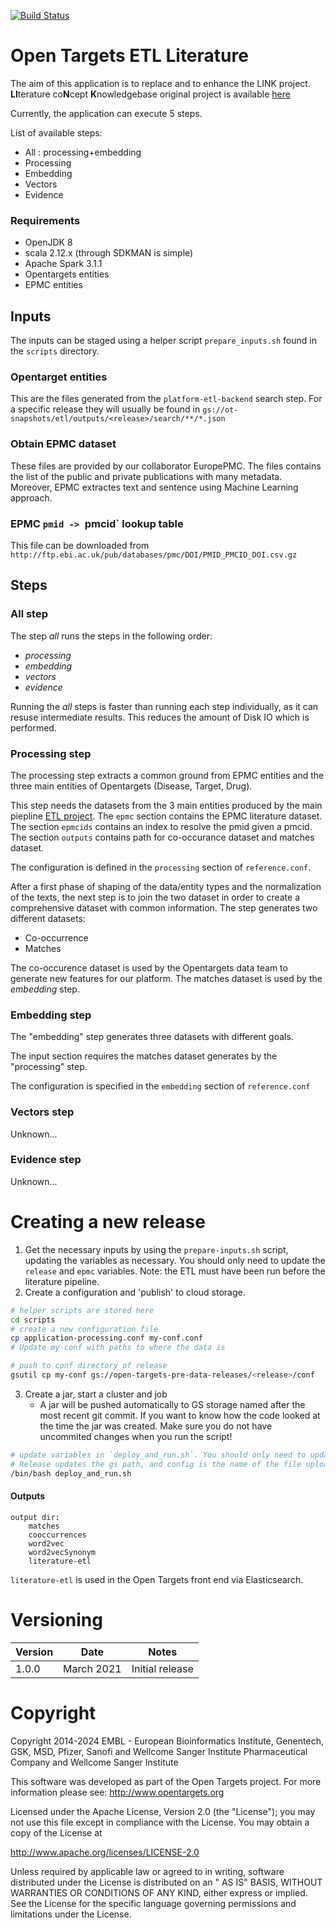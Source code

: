 [![Build Status](https://travis-ci.com/opentargets/platform-etl-literature.svg?branch=main)](https://travis-ci.com/opentargets/platform-etl-liturature)

# Open Targets ETL Literature

The aim of this application is to replace and to enhance the LINK project.
**LI**terature co**N**cept **K**nowledgebase original project is
available [here](https://github.com/opentargets/library-beam)

Currently, the application can execute 5 steps.

List of available steps:

* All : processing+embedding
* Processing
* Embedding
* Vectors
* Evidence

### Requirements

* OpenJDK 8
* scala 2.12.x (through SDKMAN is simple)
* Apache Spark 3.1.1
* Opentargets entities
* EPMC entities

## Inputs

The inputs can be staged using a helper script `prepare_inputs.sh` found in the `scripts` directory.

### Opentarget entities

This are the files generated from the `platform-etl-backend` search step. For a specific release they will usually be
found in `gs://ot-snapshots/etl/outputs/<release>/search/**/*.json`

### Obtain EPMC dataset

These files are provided by our collaborator EuropePMC. The files contains the list of the public and private
publications with many metadata. Moreover, EPMC extractes text and sentence using Machine Learning approach.

### EPMC `pmid -> `pmcid` lookup table

This file can be downloaded from `http://ftp.ebi.ac.uk/pub/databases/pmc/DOI/PMID_PMCID_DOI.csv.gz`

## Steps

### All step

The step _all_ runs the steps in the following order:

- _processing_
- _embedding_
- _vectors_
- _evidence_

Running the _all_ steps is faster than running each step individually, as it can resuse intermediate results. This
reduces the amount of Disk IO which is performed.

### Processing step

The processing step extracts a common ground from EPMC entities and the three main entities of Opentargets (Disease,
Target, Drug).

This step needs the datasets from the 3 main entities produced by the main
piepline [ETL project](https://github.com/opentargets/platform-etl-backend). The `epmc` section contains the EPMC
literature dataset. The section `epmcids` contains an index to resolve the pmid given a pmcid. The section `outputs`
contains path for co-occurance dataset and matches dataset.

The configuration is defined in the `processing` section of `reference.conf`.

After a first phase of shaping of the data/entity types and the normalization of the texts, the next step is to join the
two dataset in order to create a comprehensive dataset with common information. The step generates two different
datasets:

* Co-occurrence
* Matches

The co-occurence dataset is used by the Opentargets data team to generate new features for our platform. The matches
dataset is used by the _embedding_ step.

### Embedding step

The "embedding" step generates three datasets with different goals.

The input section requires the matches dataset generates by the "processing" step.

The configuration is specified in the `embedding` section of `reference.conf`

### Vectors step

Unknown...

### Evidence step

Unknown...

# Creating a new release

1. Get the necessary inputs by using the `prepare-inputs.sh` script, updating the variables as necessary. You should
   only need to update the `release` and `epmc` variables. Note: the ETL must have been run before the literature
   pipeline.
2. Create a configuration and 'publish' to cloud storage.

```bash
# helper scripts are stored here
cd scripts
# create a new configuration file
cp application-processing.conf my-conf.conf
# Update my-conf with paths to where the data is

# push to conf directory of release 
gsutil cp my-conf gs://open-targets-pre-data-releases/<release>/conf
```

3. Create a jar, start a cluster and job
    - A jar will be pushed automatically to GS storage named after the most recent git commit. If you want to know how
      the code looked at the time the jar was created. Make sure you do not have uncommited changes when you run the
      script!

```bash
# update variables in `deploy_and_run.sh`. You should only need to update `release` and `config`.
# Release updates the gs path, and config is the name of the file uploaded.
/bin/bash deploy_and_run.sh
```

#### Outputs

```
output dir:
    matches
    cooccurrences
    word2vec
    word2vecSynonym
    literature-etl
```

`literature-etl` is used in the Open Targets front end via Elasticsearch.

# Versioning

| Version | Date | Notes |
| --- | --- | --- |
| 1.0.0 | March 2021 | Initial release | 

# Copyright

Copyright 2014-2024 EMBL - European Bioinformatics Institute, Genentech, GSK, MSD, Pfizer, Sanofi and Wellcome Sanger Institute
Pharmaceutical Company and Wellcome Sanger Institute

This software was developed as part of the Open Targets project. For more information please
see: http://www.opentargets.org

Licensed under the Apache License, Version 2.0 (the "License"); you may not use this file except in compliance with the
License. You may obtain a copy of the License at

http://www.apache.org/licenses/LICENSE-2.0

Unless required by applicable law or agreed to in writing, software distributed under the License is distributed on an "
AS IS" BASIS, WITHOUT WARRANTIES OR CONDITIONS OF ANY KIND, either express or implied. See the License for the specific
language governing permissions and limitations under the License.
